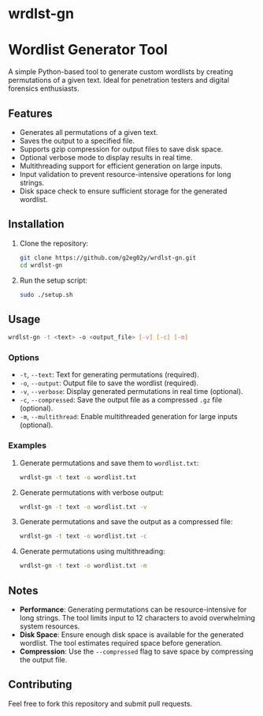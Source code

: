 # wrdlst-gn

# Wordlist Generator Tool

A simple Python-based tool to generate custom wordlists by creating permutations of a given text. Ideal for penetration testers and digital forensics enthusiasts.

## Features
- Generates all permutations of a given text.
- Saves the output to a specified file.
- Supports gzip compression for output files to save disk space.
- Optional verbose mode to display results in real time.
- Multithreading support for efficient generation on large inputs.
- Input validation to prevent resource-intensive operations for long strings.
- Disk space check to ensure sufficient storage for the generated wordlist.

## Installation
1. Clone the repository:
   ```bash
   git clone https://github.com/g2eg02y/wrdlst-gn.git
   cd wrdlst-gn
   ```
2. Run the setup script:
   ```bash
   sudo ./setup.sh
   ```

## Usage
```bash
wrdlst-gn -t <text> -o <output_file> [-v] [-c] [-m]
```

### Options
- `-t`, `--text`: Text for generating permutations (required).
- `-o`, `--output`: Output file to save the wordlist (required).
- `-v`, `--verbose`: Display generated permutations in real time (optional).
- `-c`, `--compressed`: Save the output file as a compressed `.gz` file (optional).
- `-m`, `--multithread`: Enable multithreaded generation for large inputs (optional).

### Examples
1. Generate permutations and save them to `wordlist.txt`:
   ```bash
   wrdlst-gn -t text -o wordlist.txt
   ```
2. Generate permutations with verbose output:
   ```bash
   wrdlst-gn -t text -o wordlist.txt -v
   ```
3. Generate permutations and save the output as a compressed file:
   ```bash
   wrdlst-gn -t text -o wordlist.txt -c
   ```
4. Generate permutations using multithreading:
   ```bash
   wrdlst-gn -t text -o wordlist.txt -m
   ```

## Notes
- **Performance**: Generating permutations can be resource-intensive for long strings. The tool limits input to 12 characters to avoid overwhelming system resources.
- **Disk Space**: Ensure enough disk space is available for the generated wordlist. The tool estimates required space before generation.
- **Compression**: Use the `--compressed` flag to save space by compressing the output file.

## Contributing
Feel free to fork this repository and submit pull requests.